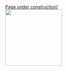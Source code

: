 
<div style="display: inline_block">
<a style="display:block" href="www.lucascriado.com.br">Page under construction!</a>
<a href="https://github.com/lucascriado">
  <img height="180em" src="https://github-readme-stats.vercel.app/api/top-langs/?username=lucascriado&layout=compact&langs_count=7&theme=dracula"/>
</div>
